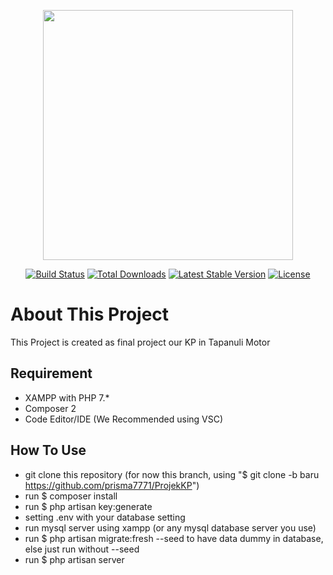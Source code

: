 <p align="center"><a href="https://laravel.com" target="_blank"><img src="https://raw.githubusercontent.com/laravel/art/master/logo-lockup/5%20SVG/2%20CMYK/1%20Full%20Color/laravel-logolockup-cmyk-red.svg" width="400"></a></p>

<p align="center">
<a href="https://travis-ci.org/laravel/framework"><img src="https://travis-ci.org/laravel/framework.svg" alt="Build Status"></a>
<a href="https://packagist.org/packages/laravel/framework"><img src="https://img.shields.io/packagist/dt/laravel/framework" alt="Total Downloads"></a>
<a href="https://packagist.org/packages/laravel/framework"><img src="https://img.shields.io/packagist/v/laravel/framework" alt="Latest Stable Version"></a>
<a href="https://packagist.org/packages/laravel/framework"><img src="https://img.shields.io/packagist/l/laravel/framework" alt="License"></a>
</p>

# About This Project
This Project is created as final project our KP in Tapanuli Motor

## Requirement
- XAMPP with PHP 7.*
- Composer 2
- Code Editor/IDE (We Recommended using VSC)

## How To Use
- git clone this repository (for now this branch, using "$ git clone -b baru https://github.com/prisma7771/ProjekKP")
- run $ composer install
- run $ php artisan key:generate
- setting .env with your database setting
- run mysql server using xampp (or any mysql database server you use)
- run $ php artisan migrate:fresh --seed to have data dummy in database, else just run without --seed
- run $ php artisan server



